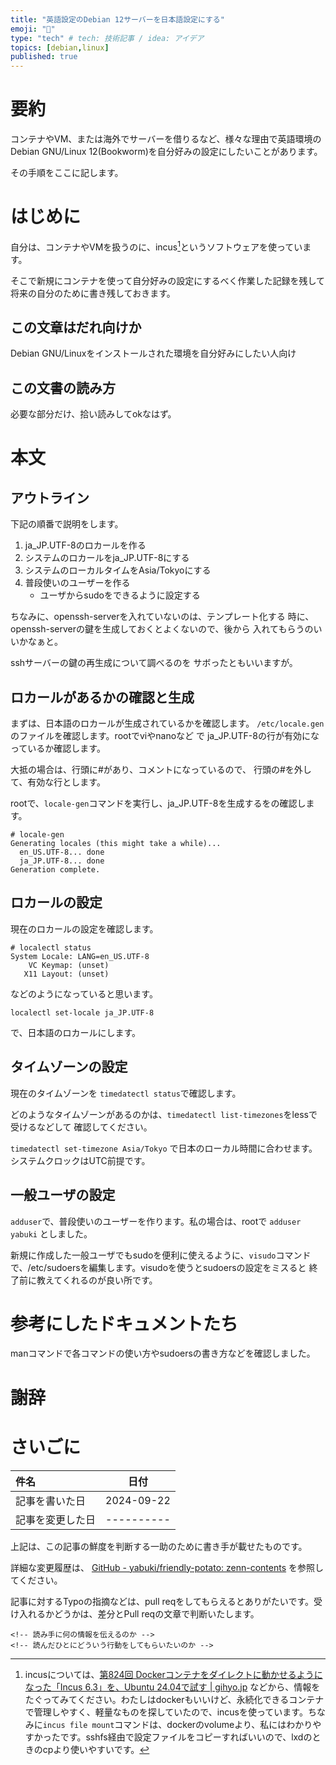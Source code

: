 ```yaml
---
title: "英語設定のDebian 12サーバーを日本語設定にする"
emoji: "🎉"
type: "tech" # tech: 技術記事 / idea: アイデア
topics: [debian,linux]
published: true
---
```

# 要約

コンテナやVM、または海外でサーバーを借りるなど、様々な理由で英語環境の
Debian GNU/Linux 12(Bookworm)を自分好みの設定にしたいことがあります。

その手順をここに記します。

# はじめに

自分は、コンテナやVMを扱うのに、incus[^1]というソフトウェアを使っています。

そこで新規にコンテナを使って自分好みの設定にするべく作業した記録を残して
将来の自分のために書き残しておきます。

[^1]: incusについては、[第824回 Dockerコンテナをダイレクトに動かせるようになった「Incus 6.3」を、Ubuntu 24.04で試す | gihyo.jp](https://gihyo.jp/admin/serial/01/ubuntu-recipe/0824) などから、情報をたぐってみてください。わたしはdockerもいいけど、永続化できるコンテナで管理しやすく、軽量なものを探していたので、incusを使っています。ちなみに`incus file mount`コマンドは、dockerのvolumeより、私にはわかりやすかったです。sshfs経由で設定ファイルをコピーすればいいので、lxdのときのcpより使いやすいです。


## この文章はだれ向けか

Debian GNU/Linuxをインストールされた環境を自分好みにしたい人向け

## この文書の読み方

必要な部分だけ、拾い読みしてokなはず。

# 本文

## アウトライン

下記の順番で説明をします。

1. ja_JP.UTF-8のロカールを作る
1. システムのロカールをja_JP.UTF-8にする
1. システムのローカルタイムをAsia/Tokyoにする
1. 普段使いのユーザーを作る
    - ユーザからsudoをできるように設定する

ちなみに、openssh-serverを入れていないのは、テンプレート化する
時に、openssh-serverの鍵を生成しておくとよくないので、後から
入れてもらうのいいかなぁと。

sshサーバーの鍵の再生成について調べるのを
サボったともいいますが。

## ロカールがあるかの確認と生成

まずは、日本語のロカールが生成されているかを確認します。
`/etc/locale.gen`のファイルを確認します。rootでviやnanoなど
で ja_JP.UTF-8の行が有効になっているか確認します。

大抵の場合は、行頭に#があり、コメントになっているので、
行頭の#を外して、有効な行とします。

rootで、`locale-gen`コマンドを実行し、ja_JP.UTF-8を生成するをの確認します。

```
# locale-gen 
Generating locales (this might take a while)...
  en_US.UTF-8... done
  ja_JP.UTF-8... done
Generation complete.
```

## ロカールの設定

現在のロカールの設定を確認します。

```
# localectl status
System Locale: LANG=en_US.UTF-8
    VC Keymap: (unset)
   X11 Layout: (unset)
```

などのようになっていると思います。

```
localectl set-locale ja_JP.UTF-8
```

で、日本語のロカールにします。

## タイムゾーンの設定

現在のタイムゾーンを
`timedatectl status`で確認します。

どのようなタイムゾーンがあるのかは、`timedatectl list-timezones`をlessで受けるなどして
確認してください。

`timedatectl set-timezone Asia/Tokyo`
で日本のローカル時間に合わせます。システムクロックはUTC前提です。

## 一般ユーザの設定

`adduser`で、普段使いのユーザーを作ります。私の場合は、rootで
`adduser yabuki` としました。

新規に作成した一般ユーザでもsudoを便利に使えるように、`visudo`コマンド
で、/etc/sudoersを編集します。visudoを使うとsudoersの設定をミスると
終了前に教えてくれるのが良い所です。

# 参考にしたドキュメントたち

manコマンドで各コマンドの使い方やsudoersの書き方などを確認しました。

# 謝辞


# さいごに

|     件名       |   日付   |
|:----           |:----:|
|記事を書いた日  |2024-09-22|
|記事を変更した日|----------|

上記は、この記事の鮮度を判断する一助のために書き手が載せたものです。

詳細な変更履歴は、 [GitHub - yabuki/friendly-potato: zenn-contents](https://github.com/yabuki/friendly-potato) を参照してください。

記事に対するTypoの指摘などは、pull reqをしてもらえるとありがたいです。受け入れるかどうかは、差分とPull reqの文章で判断いたします。

<!-- 文章の目的は何か -->
    <!-- 読み手に何の情報を伝えるのか -->
    <!-- 読んだひとにどういう行動をしてもらいたいのか -->
<!-- だれに向けての文章か -->
<!-- この文章の肝はどこか -->
